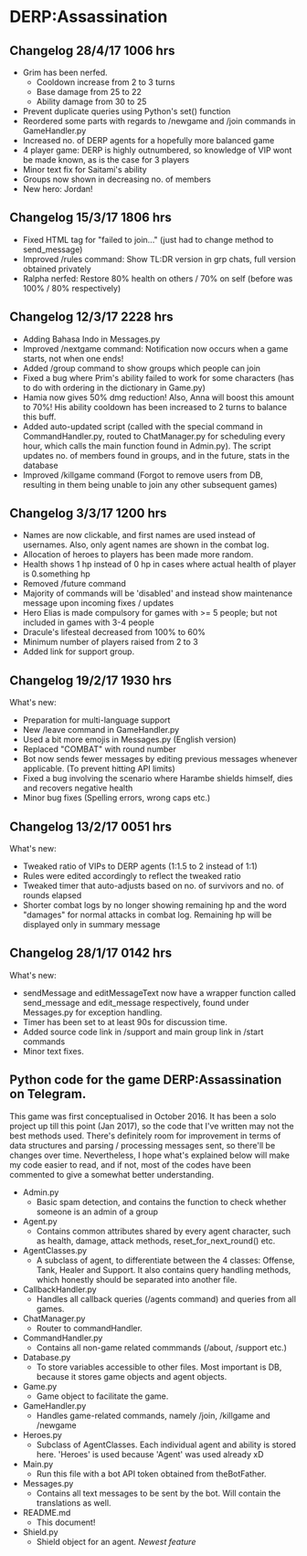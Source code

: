 # DERP:Assassination

## Changelog 28/4/17 1006 hrs
- Grim has been nerfed.
  - Cooldown increase from 2 to 3 turns
  - Base damage from 25 to 22
  - Ability damage from 30 to 25
- Prevent duplicate queries using Python's set() function
- Reordered some parts with regards to /newgame and /join commands in GameHandler.py
- Increased no. of DERP agents for a hopefully more balanced game
- 4 player game: DERP is highly outnumbered, so knowledge of VIP wont be made known, as is the case for 3 players
- Minor text fix for Saitami's ability
- Groups now shown in decreasing no. of members
- New hero: Jordan!

## Changelog 15/3/17 1806 hrs
- Fixed HTML tag for "failed to join..." (just had to change method to send_message)
- Improved /rules command: Show TL:DR version in grp chats, full version obtained privately
- Ralpha nerfed: Restore 80% health on others / 70% on self (before was 100% / 80% respectively)

## Changelog 12/3/17 2228 hrs
- Adding Bahasa Indo in Messages.py
- Improved /nextgame command: Notification now occurs when a game starts, not when one ends!
- Added /group command to show groups which people can join
- Fixed a bug where Prim's ability failed to work for some characters (has to do with ordering in the dictionary in Game.py)
- Hamia now gives 50% dmg reduction! Also, Anna will boost this amount to 70%! His ability cooldown has been increased to 2 turns to balance this buff.
- Added auto-updated script (called with the special command in CommandHandler.py, routed to ChatManager.py for scheduling every hour, which calls the main function found in Admin.py). The script updates no. of members found in groups, and in the future, stats in the database
- Improved /killgame command (Forgot to remove users from DB, resulting in them being unable to join any other subsequent games)

## Changelog 3/3/17 1200 hrs
- Names are now clickable, and first names are used instead of usernames. Also, only agent names are shown in the combat log.
- Allocation of heroes to players has been made more random.
- Health shows 1 hp instead of 0 hp in cases where actual health of player is 0.something hp
- Removed /future command
- Majority of commands will be 'disabled' and instead show maintenance message upon incoming fixes / updates
- Hero Elias is made compulsory for games with >= 5 people; but not included in games with 3-4 people
- Dracule's lifesteal decreased from 100% to 60%
- Minimum number of players raised from 2 to 3
- Added link for support group.
  
## Changelog 19/2/17 1930 hrs
What's new:
  - Preparation for multi-language support
  - New /leave command in GameHandler.py
  - Used a bit more emojis in Messages.py (English version)
  - Replaced "COMBAT" with round number
  - Bot now sends fewer messages by editing previous messages whenever applicable. (To prevent hitting API limits)
  - Fixed a bug involving the scenario where Harambe shields himself, dies and recovers negative health
  - Minor bug fixes (Spelling errors, wrong caps etc.)
  
## Changelog 13/2/17 0051 hrs
What's new:
  - Tweaked ratio of VIPs to DERP agents (1:1.5 to 2 instead of 1:1)
  - Rules were edited accordingly to reflect the tweaked ratio
  - Tweaked timer that auto-adjusts based on no. of survivors and no. of rounds elapsed
  - Shorter combat logs by no longer showing remaining hp and the word "damages" for normal attacks in combat log. Remaining hp will be displayed only in summary message

## Changelog 28/1/17 0142 hrs
What's new:
- sendMessage and editMessageText now have a wrapper function called send_message and edit_message respectively, found under Messages.py for exception handling.
- Timer has been set to at least 90s for discussion time.
- Added source code link in /support and main group link in /start commands
- Minor text fixes.

## Python code for the game DERP:Assassination on Telegram.

This game was first conceptualised in October 2016. It has been a solo project up till this point (Jan 2017), so the code that I've written may not the best methods used. There's definitely room for improvement in terms of data structures and parsing / processing messages sent, so there'll be changes over time.
Nevertheless, I hope what's explained below will make my code easier to read, and if not, most of the codes have been commented to give a somewhat better understanding. 

- Admin.py
  - Basic spam detection, and contains the function to check whether someone is an admin of a group
- Agent.py
  - Contains common attributes shared by every agent character, such as health, damage, attack methods, reset_for_next_round() etc.
- AgentClasses.py
  - A subclass of agent, to differentiate between the 4 classes: Offense, Tank, Healer and Support. It also contains query handling methods, which honestly should be separated into another file.
- CallbackHandler.py
  - Handles all callback queries (/agents command) and queries from all games.
- ChatManager.py
  - Router to commandHandler.
- CommandHandler.py
  - Contains all non-game related commmands (/about, /support etc.)
- Database.py
  - To store variables accessible to other files. Most important is DB, because it stores game objects and agent objects.
- Game.py
  - Game object to facilitate the game.
- GameHandler.py
  - Handles game-related commands, namely /join, /killgame and /newgame
- Heroes.py
  - Subclass of AgentClasses. Each individual agent and ability is stored here. 'Heroes' is used because 'Agent' was used already xD
- Main.py
  - Run this file with a bot API token obtained from theBotFather.
- Messages.py
  - Contains all text messages to be sent by the bot. Will contain the translations as well.
- README.md
  - This document!
- Shield.py
  - Shield object for an agent. *Newest feature*
